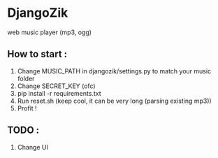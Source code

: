 DjangoZik
=========

web music player (mp3, ogg)

How to start :
--------------
1. Change MUSIC_PATH in djangozik/settings.py to match your music folder
2. Change SECRET_KEY (ofc)
3. pip install -r requirements.txt
4. Run reset.sh (keep cool, it can be very long (parsing existing mp3))
5. Profit !

TODO :
------

1. Change UI
